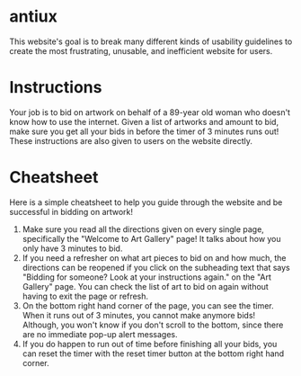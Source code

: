 # antiux
This website's goal is to break many different kinds of usability guidelines to create the most frustrating, unusable, and inefficient website for users.

# Instructions
Your job is to bid on artwork on behalf of a 89-year old woman who doesn't know how to use the internet. Given a list of artworks and amount to bid, make sure you get all your bids in before the timer of 3 minutes runs out! These instructions are also given to users on the website directly.

# Cheatsheet
Here is a simple cheatsheet to help you guide through the website and be successful in bidding on artwork!
1. Make sure you read all the directions given on every single page, specifically the "Welcome to Art Gallery" page! It talks about how you only have 3 minutes to bid.
2. If you need a refresher on what art pieces to bid on and how much, the directions can be reopened if you click on the subheading text that says "Bidding for someone? Look at your instructions again." on the "Art Gallery" page. You can check the list of art to bid on again without having to exit the page or refresh.
3. On the bottom right hand corner of the page, you can see the timer. When it runs out of 3 minutes, you cannot make anymore bids! Although, you won't know if you don't scroll to the bottom, since there are no immediate pop-up alert messages. 
4. If you do happen to run out of time before finishing all your bids, you can reset the timer with the reset timer button at the bottom right hand corner.
